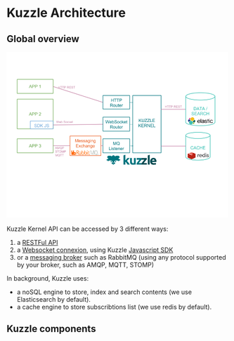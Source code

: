 # Kuzzle Architecture

## Global overview

![archi1](images/kuzzle_functional_architecture.png)

Kuzzle Kernel API can be accessed by 3 different ways:
1. a [RESTFul API](api-specifications.md#REST)
2. a [Websocket connexion](api-specifications.md#Websocket), using Kuzzle [Javascript SDK](https://stash.kaliop.net/projects/LABS/repos/kuzzle-sdk-js)
3. or a [messaging broker](api-specifications.md#AMQP-STOMP-MQTT) such as RabbitMQ (using any protocol supported by your broker, such as AMQP, MQTT, STOMP)

In background, Kuzzle uses:
* a noSQL engine to store, index and search contents (we use Elasticsearch by default).
* a cache engine to store subscribtions list (we use redis by default).

## Kuzzle components
